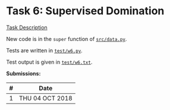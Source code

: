 # Task 6: Supervised Domination

[Task Description](https://txt.github.io/fss18/proj/w6/)

New code is in the `super` function of [`src/data.py`](src/data.py).

Tests are written in [`test/w6.py`](test/w6.py).

Test output is given in [`test/w6.txt`](test/w6.txt).

**Submissions:**

| # | Date |
| --- | --- |
| 1 | THU 04 OCT 2018 |